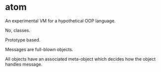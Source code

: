 # atom
An experimental VM for a hypothetical OOP language.

No, classes.

Prototype based.

Messages are full-blown objects.

All objects have an associated meta-object which decides how the object handles message.

